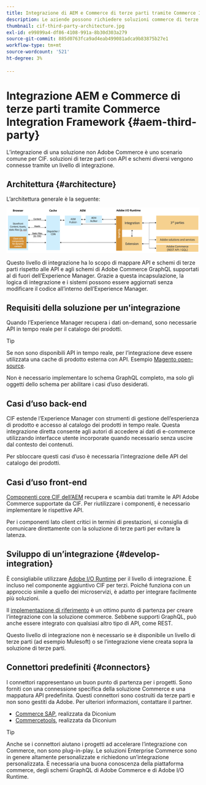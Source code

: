```yaml
---
title: Integrazione di AEM e Commerce di terze parti tramite Commerce Integration Framework
description: Le aziende possono richiedere soluzioni commerce di terze parti aggiuntive per potenziare la propria vetrina. Commerce Integration Framework (CIF) può essere utilizzato in tali scenari di integrazione per collegare una soluzione commerce di terze parti ad Adobe Experience Manager utilizzando I/O Runtime.
thumbnail: cif-third-party-architecture.jpg
exl-id: e99899a4-df86-4108-991a-8b30d303a279
source-git-commit: 885d0763fca9ad4eab499081adca9b83875b27e1
workflow-type: tm+mt
source-wordcount: '521'
ht-degree: 3%

---
```


# Integrazione AEM e Commerce di terze parti tramite Commerce Integration Framework {#aem-third-party}

L’integrazione di una soluzione non Adobe Commerce è uno scenario comune per CIF. soluzioni di terze parti con API e schemi diversi vengono connesse tramite un livello di integrazione.

## Architettura {#architecture}

L’architettura generale è la seguente:

![Panoramica dell’architettura AEM per Magenti e terze parti](../assets//AEM_nonMagento_Architecture.png)

Questo livello di integrazione ha lo scopo di mappare API e schemi di terze parti rispetto alle API e agli schemi di Adobe Commerce GraphQL supportati al di fuori dell’Experience Manager. Grazie a questa incapsulazione, la logica di integrazione e i sistemi possono essere aggiornati senza modificare il codice all’interno dell’Experience Manager.

## Requisiti della soluzione per un&#39;integrazione

Quando l’Experience Manager recupera i dati on-demand, sono necessarie API in tempo reale per il catalogo dei prodotti.

>[!TIP]
>
>Se non sono disponibili API in tempo reale, per l’integrazione deve essere utilizzata una cache di prodotto esterna con API. Esempio [Magento open-source](https://business.adobe.com/products/magento/open-source.html).

Non è necessario implementare lo schema GraphQL completo, ma solo gli oggetti dello schema per abilitare i casi d’uso desiderati.

## Casi d’uso back-end

CIF estende l’Experience Manager con strumenti di gestione dell’esperienza di prodotto e accesso al catalogo dei prodotti in tempo reale. Questa integrazione diretta consente agli autori di accedere ai dati di e-commerce utilizzando interfacce utente incorporate quando necessario senza uscire dal contesto dei contenuti.

Per sbloccare questi casi d’uso è necessaria l’integrazione delle API del catalogo dei prodotti.

## Casi d’uso front-end

[Componenti core CIF dell’AEM](https://github.com/adobe/aem-core-cif-components) recupera e scambia dati tramite le API Adobe Commerce supportate da CIF. Per riutilizzare i componenti, è necessario implementare le rispettive API.

Per i componenti lato client critici in termini di prestazioni, si consiglia di comunicare direttamente con la soluzione di terze parti per evitare la latenza.

## Sviluppo di un’integrazione {#develop-integration}

È consigliabile utilizzare [Adobe I/O Runtime](https://www.adobe.io/apis/experienceplatform/runtime.html) per il livello di integrazione. È incluso nel componente aggiuntivo CIF per terzi. Poiché funziona con un approccio simile a quello dei microservizi, è adatto per integrare facilmente più soluzioni.

Il [implementazione di riferimento](https://github.com/adobe/commerce-cif-graphql-integration-reference) è un ottimo punto di partenza per creare l’integrazione con la soluzione commerce. Sebbene supporti GraphQL, può anche essere integrato con qualsiasi altro tipo di API, come REST.

Questo livello di integrazione non è necessario se è disponibile un livello di terze parti (ad esempio Mulesoft) o se l’integrazione viene creata sopra la soluzione di terze parti.

## Connettori predefiniti {#connectors}

I connettori rappresentano un buon punto di partenza per i progetti. Sono forniti con una connessione specifica della soluzione Commerce e una mappatura API predefinita. Questi connettori sono costruiti da terze parti e non sono gestiti da Adobe. Per ulteriori informazioni, contattare il partner.

* [Commerce SAP](https://github.com/diconium/commerce-cif-graphql-integration-hybris), realizzata da Diconium
* [Commercetools](https://github.com/diconium/commerce-cif-graphql-integration-commercetool), realizzata da Diconium

>[!TIP]
>
>Anche se i connettori aiutano i progetti ad accelerare l’integrazione con Commerce, non sono plug-in-play. Le soluzioni Enterprise Commerce sono in genere altamente personalizzate e richiedono un’integrazione personalizzata. È necessaria una buona conoscenza della piattaforma commerce, degli schemi GraphQL di Adobe Commerce e di Adobe I/O Runtime.

